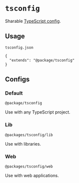 # `tsconfig`

Sharable [TypeScript config](https://www.typescriptlang.org/docs/handbook/tsconfig-json.html).

## Usage

`tsconfig.json`

```
{
  "extends": "@package/tsconfig"
}
```

## Configs

### Default

`@package/tsconfig`

Use with any TypeScript project.

### Lib

`@packages/tsconfig/lib`

Use with libraries.

### Web

`@packages/tsconfig/web`

Use with web applications.
